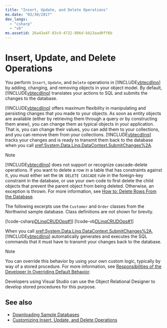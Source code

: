 ```yaml
---
title: "Insert, Update, and Delete Operations"
ms.date: "03/30/2017"
dev_langs:
  - "csharp"
  - "vb"
ms.assetid: 26a43a4f-83c9-4732-806d-bb23aad0ff6b
---
```

# Insert, Update, and Delete Operations

You perform `Insert`, `Update`, and `Delete` operations in [!INCLUDE[vbtecdlinq](../../../../../../includes/vbtecdlinq-md.md)] by adding, changing, and removing objects in your object model. By default, [!INCLUDE[vbtecdlinq](../../../../../../includes/vbtecdlinq-md.md)] translates your actions to SQL and submits the changes to the database.

[!INCLUDE[vbtecdlinq](../../../../../../includes/vbtecdlinq-md.md)] offers maximum flexibility in manipulating and persisting changes that you made to your objects. As soon as entity objects are available (either by retrieving them through a query or by constructing them anew), you can change them as typical objects in your application. That is, you can change their values, you can add them to your collections, and you can remove them from your collections. [!INCLUDE[vbtecdlinq](../../../../../../includes/vbtecdlinq-md.md)] tracks your changes and is ready to transmit them back to the database when you call <xref:System.Data.Linq.DataContext.SubmitChanges%2A>.

> [!NOTE]
> [!INCLUDE[vbtecdlinq](../../../../../../includes/vbtecdlinq-md.md)] does not support or recognize cascade-delete operations. If you want to delete a row in a table that has constraints against it, you must either set the `ON DELETE CASCADE` rule in the foreign-key constraint in the database, or use your own code to first delete the child objects that prevent the parent object from being deleted. Otherwise, an exception is thrown. For more information, see [How to: Delete Rows From the Database](how-to-delete-rows-from-the-database.md).

The following excerpts use the `Customer` and `Order` classes from the Northwind sample database. Class definitions are not shown for brevity.

[!code-csharp[DLinqCRUDOps#1](../../../../../../samples/snippets/csharp/VS_Snippets_Data/DLinqCRUDOps/cs/Program.cs#1)]
[!code-vb[DLinqCRUDOps#1](../../../../../../samples/snippets/visualbasic/VS_Snippets_Data/DLinqCRUDOps/vb/Module1.vb#1)]

When you call <xref:System.Data.Linq.DataContext.SubmitChanges%2A>, [!INCLUDE[vbtecdlinq](../../../../../../includes/vbtecdlinq-md.md)] automatically generates and executes the SQL commands that it must have to transmit your changes back to the database.

> [!NOTE]
> You can override this behavior by using your own custom logic, typically by way of a stored procedure. For more information, see [Responsibilities of the Developer In Overriding Default Behavior](responsibilities-of-the-developer-in-overriding-default-behavior.md).
>
> Developers using Visual Studio can use the Object Relational Designer to develop stored procedures for this purpose.

## See also

- [Downloading Sample Databases](downloading-sample-databases.md)
- [Customizing Insert, Update, and Delete Operations](customizing-insert-update-and-delete-operations.md)
